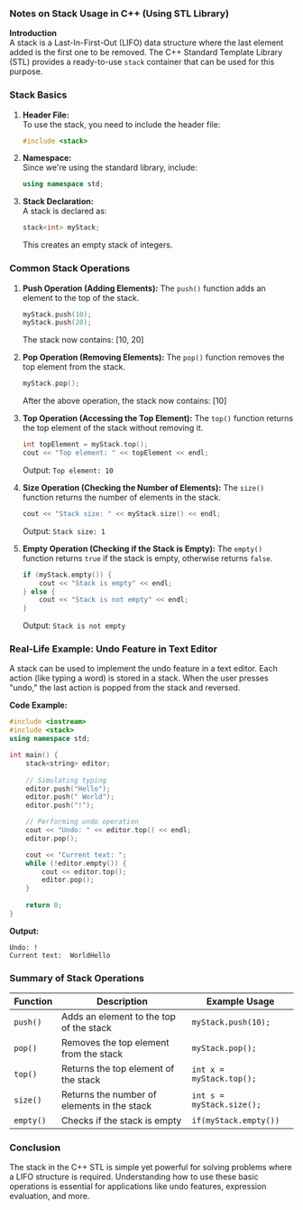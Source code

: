 ### Notes on Stack Usage in C++ (Using STL Library)

**Introduction**  
A stack is a Last-In-First-Out (LIFO) data structure where the last element added is the first one to be removed. The C++ Standard Template Library (STL) provides a ready-to-use `stack` container that can be used for this purpose.

### Stack Basics

1. **Header File:**  
   To use the stack, you need to include the header file:
   ```cpp
   #include <stack>
   ```

2. **Namespace:**  
   Since we're using the standard library, include:
   ```cpp
   using namespace std;
   ```

3. **Stack Declaration:**  
   A stack is declared as:
   ```cpp
   stack<int> myStack;
   ```
   This creates an empty stack of integers.

### Common Stack Operations

1. **Push Operation (Adding Elements):**
   The `push()` function adds an element to the top of the stack.
   ```cpp
   myStack.push(10);
   myStack.push(20);
   ```
   The stack now contains: [10, 20]

2. **Pop Operation (Removing Elements):**
   The `pop()` function removes the top element from the stack.
   ```cpp
   myStack.pop();
   ```
   After the above operation, the stack now contains: [10]

3. **Top Operation (Accessing the Top Element):**
   The `top()` function returns the top element of the stack without removing it.
   ```cpp
   int topElement = myStack.top();
   cout << "Top element: " << topElement << endl;
   ```
   Output: `Top element: 10`

4. **Size Operation (Checking the Number of Elements):**
   The `size()` function returns the number of elements in the stack.
   ```cpp
   cout << "Stack size: " << myStack.size() << endl;
   ```
   Output: `Stack size: 1`

5. **Empty Operation (Checking if the Stack is Empty):**
   The `empty()` function returns `true` if the stack is empty, otherwise returns `false`.
   ```cpp
   if (myStack.empty()) {
       cout << "Stack is empty" << endl;
   } else {
       cout << "Stack is not empty" << endl;
   }
   ```
   Output: `Stack is not empty`

### Real-Life Example: Undo Feature in Text Editor

A stack can be used to implement the undo feature in a text editor. Each action (like typing a word) is stored in a stack. When the user presses "undo," the last action is popped from the stack and reversed.

**Code Example:**
```cpp
#include <iostream>
#include <stack>
using namespace std;

int main() {
    stack<string> editor;
    
    // Simulating typing
    editor.push("Hello");
    editor.push(" World");
    editor.push("!");

    // Performing undo operation
    cout << "Undo: " << editor.top() << endl;
    editor.pop();

    cout << "Current text: ";
    while (!editor.empty()) {
        cout << editor.top();
        editor.pop();
    }
    
    return 0;
}
```
**Output:**
```
Undo: !
Current text:  WorldHello
```

### Summary of Stack Operations

| Function     | Description                                 | Example Usage        |
|--------------|---------------------------------------------|----------------------|
| `push()`     | Adds an element to the top of the stack     | `myStack.push(10);`  |
| `pop()`      | Removes the top element from the stack      | `myStack.pop();`     |
| `top()`      | Returns the top element of the stack        | `int x = myStack.top();` |
| `size()`     | Returns the number of elements in the stack | `int s = myStack.size();` |
| `empty()`    | Checks if the stack is empty                | `if(myStack.empty())` |

### Conclusion
The stack in the C++ STL is simple yet powerful for solving problems where a LIFO structure is required. Understanding how to use these basic operations is essential for applications like undo features, expression evaluation, and more.

